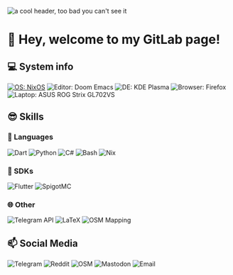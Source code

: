 ![a cool header, too bad you can't see it](https://gitlab.com/flexagoon/flexagoon/-/raw/main/assets/smart-header.png)

# :wave: Hey, welcome to my GitLab page! 

## :computer: System info
[![OS: NixOS](https://shields.io/badge/OS-NixOS-5277C3?style=for-the-badge&logoColor=white&logo=NixOS)](https://nixos.org)
![Editor: Doom Emacs](https://shields.io/badge/Editor-Doom%20Emacs-7F5AB6?style=for-the-badge&logoColor=white&logo=GNU%20Emacs&link=https://github.com/hlissner/doom-emacs)
![DE: KDE Plasma](https://shields.io/badge/DE-KDE%20Plasma-1D99F3?style=for-the-badge&logoColor=white&logo=KDE&link=https://kde.org)
![Browser: Firefox](https://shields.io/badge/Browser-Firefox-FF7139?style=for-the-badge&logoColor=white&logo=Firefox%20Browser&link=https://mozilla.org/firefox)
![Laptop: ASUS ROG Strix GL702VS](https://shields.io/badge/%F0%9F%92%BB%20Laptop-ASUS%20ROG%20Strix%20GL702VS-ED1C24?style=for-the-badge&logoColor=white&link=https://www.dictionary.com/browse/shit)

## :sunglasses: Skills
### :speech_balloon: Languages
![Dart](https://shields.io/badge/Dart-0175C2?style=for-the-badge&logoColor=white&logo=dart&link=https://dart.dev)
![Python](https://shields.io/badge/Python-3776AB?style=for-the-badge&logoColor=white&logo=python&link=https://python.org)
![C#](https://shields.io/badge/Microsoft%20Java%20(C%23)-239120?style=for-the-badge&logoColor=white&logo=c%20sharp&link=https://docs.microsoft.com/en-us/dotnet/csharp)
![Bash](https://shields.io/badge/Bash-4EAA25?style=for-the-badge&logoColor=white&logo=gnu+bash&link=https://www.gnu.org/software/bash)
![Nix](https://shields.io/badge/Nix-5277C3?style=for-the-badge&logoColor=white&logo=nixos&link=https://nixos.org)
### :key: SDKs
![Flutter](https://shields.io/badge/Flutter-02569B?style=for-the-badge&logoColor=white&logo=flutter&link=https://flutter.dev)
![SpigotMC](https://shields.io/badge/SpigotMC-FF6A00?style=for-the-badge&logoColor=white&logo=mojang+studios&link=https://spigotmc.org)
### :globe_with_meridians: Other
![Telegram API](https://shields.io/badge/Telegram%20API-26A5E4?style=for-the-badge&logoColor=white&logo=telegram&link=https://telegram.org)
![LaTeX](https://shields.io/badge/LaTeX-008080?style=for-the-badge&logoColor=white&logo=latex&link=https://latex-project.org)
![OSM Mapping](https://shields.io/badge/OSM%20Mapping-7EBC6F?style=for-the-badge&logoColor=white&logo=openstreetmap&link=https://osm.org)

## :mailbox: Social Media
![Telegram](https://shields.io/badge/Telegram--0?style=social&logo=telegram&link=https://t.me/flexagoon)
![Reddit](https://shields.io/badge/Reddit--0?style=social&logo=reddit&link=https://reddit.com/u/sevenisnotanumber2)
![OSM](https://shields.io/badge/OSM--0?style=social&logo=openstreetmap&link=https://osm.org/user/flexagoon&logoColor=7EBC6F)
![Mastodon](https://shields.io/badge/Mastodon--0?style=social&logo=mastodon&link=https://koyu.space/@flexagoon)
![Email](https://shields.io/badge/Email--0?style=social&logo=protonmail&link=mailto:contact@flexagoon.com)
